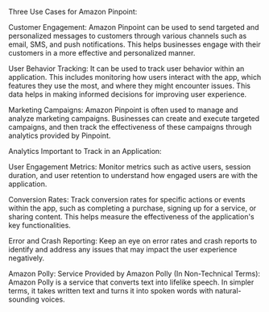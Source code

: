 Three Use Cases for Amazon Pinpoint:

Customer Engagement: Amazon Pinpoint can be used to send targeted and personalized messages to customers through various channels such as email, SMS, and push notifications. This helps businesses engage with their customers in a more effective and personalized manner.

User Behavior Tracking: It can be used to track user behavior within an application. This includes monitoring how users interact with the app, which features they use the most, and where they might encounter issues. This data helps in making informed decisions for improving user experience.

Marketing Campaigns: Amazon Pinpoint is often used to manage and analyze marketing campaigns. Businesses can create and execute targeted campaigns, and then track the effectiveness of these campaigns through analytics provided by Pinpoint.

Analytics Important to Track in an Application:

User Engagement Metrics: Monitor metrics such as active users, session duration, and user retention to understand how engaged users are with the application.

Conversion Rates: Track conversion rates for specific actions or events within the app, such as completing a purchase, signing up for a service, or sharing content. This helps measure the effectiveness of the application's key functionalities.

Error and Crash Reporting: Keep an eye on error rates and crash reports to identify and address any issues that may impact the user experience negatively.

Amazon Polly:
Service Provided by Amazon Polly (In Non-Technical Terms):
Amazon Polly is a service that converts text into lifelike speech. In simpler terms, it takes written text and turns it into spoken words with natural-sounding voices.

